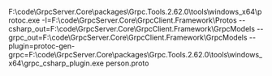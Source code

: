 F:\code\GrpcServer.Core\packages\Grpc.Tools.2.62.0\tools\windows_x64\protoc.exe -I=F:\code\GrpcServer.Core\GrpcClient.Framework\Protos --csharp_out=F:\code\GrpcServer.Core\GrpcClient.Framework\GrpcModels --grpc_out=F:\code\GrpcServer.Core\GrpcClient.Framework\GrpcModels --plugin=protoc-gen-grpc=F:\code\GrpcServer.Core\packages\Grpc.Tools.2.62.0\tools\windows_x64\grpc_csharp_plugin.exe person.proto